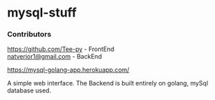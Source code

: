 # mysql-stuff

###  Contributors
https://github.com/Tee-py - FrontEnd        
natverior1@gmail.com - BackEnd

https://mysql-golang-app.herokuapp.com/

 A simple web interface. The Backend is built entirely on golang, mySql database used.

